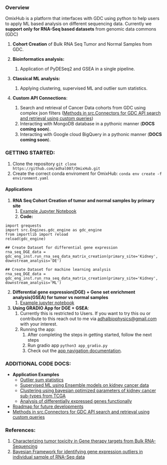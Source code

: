 
### Overview
<!-- We want to build an integrated platform for well known ML and DL based classification, feature selection and other bioinformatics for high dimensional NGS data. Here is a list of existing and upcoming projects for different omics datasets and modules of different ML/AI methods and models for biomarker discovery and disease classification. -->

OmixHub is a platform that interfaces with GDC using python to help users to apply ML based analysis on different sequencing data. Currently we **support only for RNA-Seq based datasets** from genomic data commons (GDC)

1. **Cohort Creation** of Bulk RNA Seq Tumor and Normal Samples from GDC. 
2. **Bioinformatics analysis:** 
   1. Application of PyDESeq2 and GSEA in a single pipeline.
  
3. **Classical ML analysis:** 
   1. Applying clustering, supervised ML and outlier sum statistics.

4. **Custom API Connections**:
   1. Search and retrieval of Cancer Data cohorts from GDC using complex json filters ([Methods in src.Connectors for GDC API search and retrieval using custom queries](./src/README.md))
   2. Interacting with MongoDB database in a pythonic manner (**DOCS coming soon**). 
   3. Interacting with Google cloud BigQuery in a pythonic manner (**DOCS coming soon**).  
    
<!-- #### High Level Objective:
In NGS datasets for kidney cancer or other complex diseases, apply known or new ML models to identify patterns of gene expression to serve as a template for bio-informatics learning for aspiring scientists/researchers/students in the field. -->

### GETTING STARTED:
1. Clone the repository `git clone https://github.com/adhal007/OmixHub.git` 
2. Create the correct conda enviroment for OmixHub: `conda env create -f environment.yaml`

#### Applications

1. **RNA Seq Cohort Creation of tumor and normal samples by primary site**
   1. [Example Jupyter Notebook](./tutorial_notebooks/cohort_creation_rna_seq.ipynb)
   2. **Code:**
  ```
  import grequests
  import src.Engines.gdc_engine as gdc_engine
  from importlib import reload
  reload(gdc_engine)

  ## Create Dataset for differential gene expression
  rna_seq_DGE_data = gdc_eng_inst.run_rna_seq_data_matrix_creation(primary_site='Kidney', downstream_analysis='DE')

  ## Create Dataset for machine learning analysis
  rna_seq_DGE_data = gdc_eng_inst.run_rna_seq_data_matrix_creation(primary_site='Kidney', downstream_analysis='ML') 
  ```

2. **Differential gene expression(DGE)  + Gene set enrichment analysis(GSEA) for tumor vs normal samples**  
   1. [Example jupyter notebook](./tutorial_notebooks/pydeseq_gsea.ipynb)
3. **Using GRADIO App for DGE + GSEA**:
   1. Currently this is restricted to Users. If you want to try this ou or contribute to this reach out to me via [adhalbiophysics@gmail.com](mailto:adhalbiophysics@gmail.com) with your interest.
   2. Running the app:
      1. After completing the steps in getting started, follow the next steps
      2. Run gradio app `python3 app_gradio.py`
      3. Check out the [app navigation documentation](./docs/UI%20Prototype/gradio_use.md).

  <!-- - Deep-learning:
    - Auto-encoders 
    - CNN’s
    - RNN’s for multi-timepoint data 
  - Bayesian ML
  - Knowledge Graphs and NLP  -->


<!-- #### Modules developed:

- [Module for Genomic Data Commons API accession, querying, search and retrieval](https://github.com/adhal007/OmixHub/tree/main/src/Connectors)
- [Module for Outlier Statistic Methods](https://github.com/adhal007/OmixHub/blob/main/src/OutlierStatMethods/README.md)

- [Module for Omics data processing](https://github.com/adhal007/OmixHub/blob/main/src/README.md)
  - [Module for RNA-seq preprocessing](https://github.com/adhal007/OmixHub/blob/main/src/preprocess_utils.py)
  - [Module for base preprocessor class](https://github.com/adhal007/OmixHub/blob/main/src/base_preprocessor.py)
- [Module for Dimensionality Reduction Models](https://github.com/adhal007/OmixHub/blob/main/src/DimRedMappers/README.md)  
- [Module for ML classifier models (ensemble, multi_output)](https://github.com/adhal007/OmixHub/blob/main/src/base_ml_models.py)
- [Module for differential expression of RNA-Seq](https://github.com/adhal007/OmixHub/blob/main/src/pydeseq_utils.py) -->

  
<!-- #### Projects/Analysis (Application of Methods)
###### A. Characterization of kidney cancer using RNA-Seq transcriptome profiline
- Analysis 1: Supervised ML models for classification of kidney cancer subtypes using bulk RNA-Seq Data 
  - [Evaluation of multi-output classifier models(Jupyter NB)](/docs/SupervisedLearningApplication/docs/workflow.md)
  
  - [Evaluation of ensemble models for multi-label classification(Jupyter NB)](/docs/SupervisedLearningEnsembleApplication/docs/workflow.md)

- Analysis 2: Differential expression of kidney cancer subtypes by single factor and multi-factor methods
  <!-- - [Summary]() -->
  <!-- - [Notebook workflow](/docs/DeSeqApplication/docs/workflow.md)

- Analysis 3: Bayesian optimized stratification of Kidney-Cancer Subtypes by dimensionality reduction and clustering
    - [Notebook workflow](/docsUmapApplication/docs/workflow.md)

- Analysis 4: Application of Outlier Statistic Methods for differential gene expression
  (To be updated with workflow notebooks) -->


<!-- ## Future work
**Development**:

- UI Prototype Release
- Semi-supervised ML:
    - Iterative GMM + PCA for cohort stratification for niche disease-control applications 
- Deep-learning:
  - Auto-encoders 
  - CNN’s
  - RNN’s for multi-timepoint data 
<!-- - Develop a module for graph based machine learning models 
- Develop a module for shotgun sequencing dataset
- Develop a module for deep learning models 
- Develop a module for multi-omics data analysis
- Develop a module for single-cell RNA-Seq data analysis
- Develop a module for proteomics data analysis
- Develop a module for metabolomics data analysis
- Develop a module for epigenomics data analysis
- Develop a module for microbiomics data analysis
- Develop a module for clinical data analysis
- Develop a module for single-cell RNA-Seq data analysis
- Develop a module for WGAS data analysis
- Develop a module for WES data analysis
- Develop a module for WGS data analysis
- Develop a module for CHIP-Seq data analysis
- Develop a module for ATAC-Seq data analysis
- Develop a module for Hi-C data analysis
- Develop a module for Hi-Seq data analysis -->

<!-- **Application work**:
- Autoimmune disease characterization by omics methods 
- Other cancers 
- Deep learning --> 

### ADDITIONAL CODE DOCS:
- **Application Examples**
  - [Outlier sum statistics](./docs/OutlierMethodsApplication/docs/workflow.md)
  - [Supervised ML using Ensemble models on kidney cancer data](./docs/SuperviseLearningEnsembleApplication/workflow.md)
  - [Clustering using bayesian optimized parameters of kidney cancer sub-types from TCGA](./docs/UmapApplication/docs/workflow.md)
  - [Analysis of differentially expressed genes functionally]((./notebooks/pydeseq_gsea.ipynb))
- [Roadmap for future developments](./docs/UI%20Prototype/roadmap.md)
- [Methods in src.Connectors for GDC API search and retrieval using custom queries](./src/README.md)

### References:
1. [Characterizing tumor toxicity in Gene therapy targets from Bulk RNA-Sequencing](https://www.ncbi.nlm.nih.gov/pmc/articles/PMC10028977/#S5)
2. [Bayesian Framework for identifying gene expression outliers in individual sample of RNA-Seq data](https://ascopubs.org/doi/10.1200/CCI.19.00095)